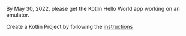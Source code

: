 By May 30, 2022, please get the Kotlin Hello World app working on an emulator.

Create a Kotlin Project by following the [instructions](https://developer.android.com/studio/install)

